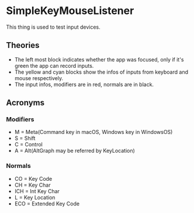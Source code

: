 # SimpleKeyMouseListener
This thing is used to test input devices.

## Theories
- The left most block indicates whether the app was focused, only if it's green the app can record inputs.
- The yellow and cyan blocks show the infos of inputs from keyboard and mouse respectively. 
- The input infos, modifiers are in red, normals are in black.  

## Acronyms

### Modifiers
- M = Meta(Command key in macOS, Windows key in WindowsOS)
- S = Shift
- C = Control
- A = Alt(AltGraph may be referred by KeyLocation)

### Normals
- CO = Key Code
- CH = Key Char
- ICH = Int Key Char
- L = Key Location
- ECO = Extended Key Code